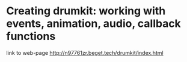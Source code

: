 # Creating drumkit: working with events, animation, audio, callback functions
link to web-page http://n97761zr.beget.tech/drumkit/index.html
